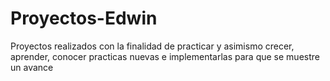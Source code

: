 # Proyectos-Edwin
Proyectos realizados con la finalidad de practicar y asimismo crecer, aprender, conocer practicas nuevas e implementarlas para que se muestre un avance 
